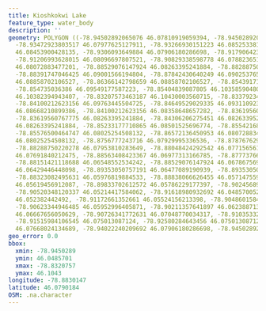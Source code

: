 ```yaml
---
title: Kioshkokwi Lake
feature_type: water_body
description: ''
geometry: POLYGON ((-78.94502892065076 46.07810919059394, -78.94502892065076 46.08049069044029,
  -78.93472923803517 46.07977625127911, -78.93266930151223 46.08525338176974, -78.92889275121986
  46.08453900428135, -78.9306093649884 46.07906180286698, -78.91790642309634 46.0788236513407,
  -78.91206993628015 46.08096697807521, -78.90829338598778 46.0788236513407, -78.89799370337219
  46.08072883477201, -78.88529076147924 46.08263395241884, -78.88288750220278 46.08596775000724,
  -78.88391747046425 46.09001566194804, -78.87842430640249 46.09025376516472, -78.87739433814102
  46.08858702106527, -78.86366142798659 46.08858702106527, -78.85439171363247 46.08953945243173,
  -78.854735036386 46.09549177587223, -78.85404839087805 46.10358590480544, -78.83859886695511
  46.10382394943407, -78.83207573463187 46.10430003560715, -78.83379234840039 46.09977705096566,
  -78.84100212623156 46.09763445504725, -78.84649529029335 46.09311092358599, -78.84134544898599
  46.08668210899386, -78.84100212623156 46.08358648657282, -78.83619560767775 46.08334835457629,
  -78.83619560767775 46.08263395241884, -78.84306206275451 46.08263395241884, -78.84889854957069
  46.08263395241884, -78.85233177710865 46.08501525696774, -78.85542168189394 46.08501525696774,
  -78.85576500464747 46.08025254508132, -78.86572136450953 46.08072883477201, -78.8725878195863
  46.08025254508132, -78.8756777243716 46.07929995336536, -78.878767629156 46.08096697807521,
  -78.88288750220278 46.07953810283649, -78.88048424292542 46.07715656187411, -78.88357414770984
  46.07691840212475, -78.88563408423367 46.06977313166785, -78.87773766089454 46.06786756997261,
  -78.88151421118688 46.06548552534242, -78.88529076147924 46.06786756997261, -78.88494743872573
  46.06429446448098, -78.89353050757191 46.06477089190939, -78.89353050757191 46.06167404013041,
  -78.88323082495631 46.05976819884533, -78.88838066626455 46.05714755966174, -78.8921572165569
  46.05619456912087, -78.89833702612572 46.05786229177397, -78.90245689917249 46.05405028027178,
  -78.90520348120337 46.05214417584062, -78.91618980932692 46.04857005271554, -78.91172661352661
  46.052382442492, -78.91172661352661 46.05524156213398, -78.90486015844986 46.05547981542242,
  -78.90623344946485 46.05952996405871, -78.90211357641897 46.06238871365176, -78.90554680395691
  46.06667656050629, -78.90726341772631 46.07048770034317, -78.91035332251072 46.07334588253388,
  -78.91515984106545 46.075013087124, -78.92580284643456 46.075013087124, -78.93472923803517
  46.07668024134689, -78.94022240209692 46.07906180286698, -78.94502892065076 46.07810919059394))
geo_error: 0.0
bbox:
  xmin: -78.9450289
  ymin: 46.0485701
  xmax: -78.8320757
  ymax: 46.1043
longitude: -78.8830147
latitude: 46.0790184
OSM: .na.character
---
```

